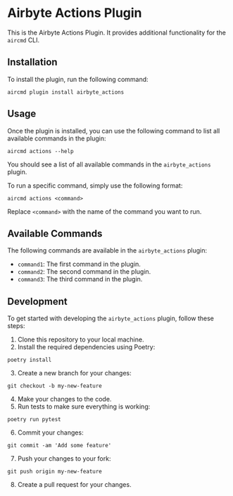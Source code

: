 # Airbyte Actions Plugin

This is the Airbyte Actions Plugin. It provides additional functionality for the `aircmd` CLI.

## Installation

To install the plugin, run the following command:

```
aircmd plugin install airbyte_actions
```

## Usage

Once the plugin is installed, you can use the following command to list all available commands in the plugin:

```
aircmd actions --help
```

You should see a list of all available commands in the `airbyte_actions` plugin.

To run a specific command, simply use the following format:

```
aircmd actions <command>
```

Replace `<command>` with the name of the command you want to run.

## Available Commands

The following commands are available in the `airbyte_actions` plugin:

- `command1`: The first command in the plugin.
- `command2`: The second command in the plugin.
- `command3`: The third command in the plugin.

## Development

To get started with developing the `airbyte_actions` plugin, follow these steps:

1. Clone this repository to your local machine.
2. Install the required dependencies using Poetry:

```
poetry install
```

3. Create a new branch for your changes:

```
git checkout -b my-new-feature
```

4. Make your changes to the code.
5. Run tests to make sure everything is working:

```
poetry run pytest
```

6. Commit your changes:

```
git commit -am 'Add some feature'
```

7. Push your changes to your fork:

```
git push origin my-new-feature
```

8. Create a pull request for your changes.
